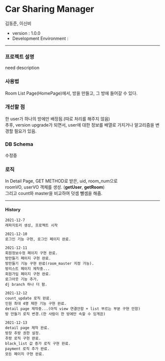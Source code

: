 # Car Sharing Manager

김동준, 이신비  

- version : 1.0.0  
- Development Environment : 

--- 
### 프로젝트 설명 
need description  

### 사용법  
Room List Page(HomePage)에서, 방을 만들고, 그 방에 들어갈 수 있다.  

### 개선할 점
한 user가 하나의 방에만 배정됨.(따로 처리를 해주지 않음)  
추후, version upgrade가 되면서, user에 대한 정보를 배열로 가지거나 알고리즘을 변경할 필요가 있음.  

### DB Schema 
수정중  

### 로직
In Detail Page, GET METHOD로 받은, uid, room_num으로  
roomVO, userVO 객체를 생성. (**getUser**, **getRoom**)  
그리고 count와 master을 비교하여 덧셈 뺄셈을 해줌.  

---  

#### History

```
2021-12-7  
레파지토리 생성, 프로젝트 시작  
```
```
2021-12-10  
로그인 기능 구현, 로그인 페이지 완료.  
```
```
2021-12-11  
회원정보수정 페이지 구현 완료.  
방만들기 페이지 구현 완료.  
방만들기 기능 구현 완료(room_master 지정 가능).  
방리스트 페이지 제작중...  
회원가입 페이지 구현 완료.  
로그아웃 기능 추가.  
dj branch 하나 더 팜.  
```
```
2021-12-12  
count_update 로직 완료.  
인원 최대 4명 제한 기능 구현 완료.  
detail page 제작중...(아직 view 연결안함 + list 부르는 부분 구현 안함)  
방 만들기 로직 변경.(한 사람이 한 방에만 속할 수 있게끔)  
```
```  
2021-12-13  
detail page 제작 완료.  
방장 추방 권한 설정.  
추방 로직 구현 완료.   
black_list 값 증가 로직 구현 완료.  
payment 로직 추가 완료.  
모든 페이지 구현 완료.  
```  